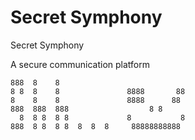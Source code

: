 # Secret Symphony

Secret Symphony

A secure communication platform

```
888  8    8
8 8  8    8               8888       88
8    8    8               8888      88
888  888  888                  8 8
  8  8 8  8 8             8           8
888  8 8  8 8  8  8  8     88888888888
```
